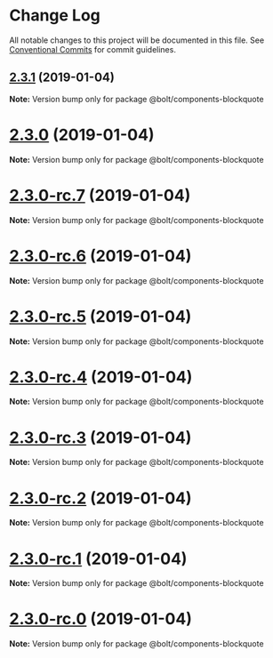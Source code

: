 # Change Log

All notable changes to this project will be documented in this file.
See [Conventional Commits](https://conventionalcommits.org) for commit guidelines.

## [2.3.1](https://github.com/bolt-design-system/bolt/tree/master/packages/components/bolt-blockquote/compare/v2.3.0...v2.3.1) (2019-01-04)

**Note:** Version bump only for package @bolt/components-blockquote





# [2.3.0](https://github.com/bolt-design-system/bolt/tree/master/packages/components/bolt-blockquote/compare/v2.3.0-rc.7...v2.3.0) (2019-01-04)

**Note:** Version bump only for package @bolt/components-blockquote





# [2.3.0-rc.7](https://github.com/bolt-design-system/bolt/tree/master/packages/components/bolt-blockquote/compare/v2.3.0-rc.6...v2.3.0-rc.7) (2019-01-04)

**Note:** Version bump only for package @bolt/components-blockquote





# [2.3.0-rc.6](https://github.com/bolt-design-system/bolt/tree/master/packages/components/bolt-blockquote/compare/v2.3.0-rc.5...v2.3.0-rc.6) (2019-01-04)

**Note:** Version bump only for package @bolt/components-blockquote





# [2.3.0-rc.5](https://github.com/bolt-design-system/bolt/tree/master/packages/components/bolt-blockquote/compare/v2.3.0-rc.4...v2.3.0-rc.5) (2019-01-04)

**Note:** Version bump only for package @bolt/components-blockquote





# [2.3.0-rc.4](https://github.com/bolt-design-system/bolt/tree/master/packages/components/bolt-blockquote/compare/v2.3.0-rc.3...v2.3.0-rc.4) (2019-01-04)

**Note:** Version bump only for package @bolt/components-blockquote





# [2.3.0-rc.3](https://github.com/bolt-design-system/bolt/tree/master/packages/components/bolt-blockquote/compare/v2.3.0-rc.2...v2.3.0-rc.3) (2019-01-04)

**Note:** Version bump only for package @bolt/components-blockquote





# [2.3.0-rc.2](https://github.com/bolt-design-system/bolt/tree/master/packages/components/bolt-blockquote/compare/v2.3.0-rc.1...v2.3.0-rc.2) (2019-01-04)

**Note:** Version bump only for package @bolt/components-blockquote





# [2.3.0-rc.1](https://github.com/bolt-design-system/bolt/tree/master/packages/components/bolt-blockquote/compare/vv2.3.0-rc.0...v2.3.0-rc.1) (2019-01-04)

**Note:** Version bump only for package @bolt/components-blockquote





# [2.3.0-rc.0](https://github.com/bolt-design-system/bolt/tree/master/packages/components/bolt-blockquote/compare/v2.2.1...v2.3.0-rc.0) (2019-01-04)

**Note:** Version bump only for package @bolt/components-blockquote
